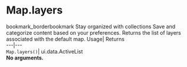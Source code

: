  
#  Map.layers 
bookmark_borderbookmark Stay organized with collections  Save and categorize content based on your preferences. 
Returns the list of layers associated with the default map. Usage| Returns  
---|---  
`Map.layers()`| ui.data.ActiveList  
**No arguments.**
